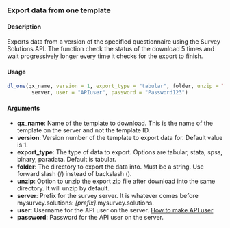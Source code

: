 ### Export data from one template

#### Description
Exports data from a version of the specified questionnaire using the Survey Solutions API. The function check the status of the download 5 times and wait progressively longer every time it checks for the export to finish.

#### Usage
```R
dl_one(qx_name, version = 1, export_type = "tabular", folder, unzip = TRUE, 
		server, user = "APIuser", password = "Password123")
```

#### Arguments
* **qx_name**: Name of the template to download. This is the name of the template on the server and not the template ID.
* **version**: Version number of the template to export data for. Default value is 1.
* **export_type**: The type of data to export. Options are tabular, stata, spss, binary, paradata. Default is tabular.
* **folder**: The directory to export the data into. Must be a string. Use forward slash (/) instead of backslash (\).
* **unzip**:  Option to unzip the export zip file after download into the same directory. It will unzip by default.
* **server**: Prefix for the survey server. It is whatever comes before mysurvey.solutions: *[prefix]*.mysurvey.solutions.
* **user**: Username for the API user on the server. [How to make API user](http://support.mysurvey.solutions/customer/en/portal/articles/2844104-survey-solutions-api?b_id=12728)
* **password**: Password for the API user on the server.
